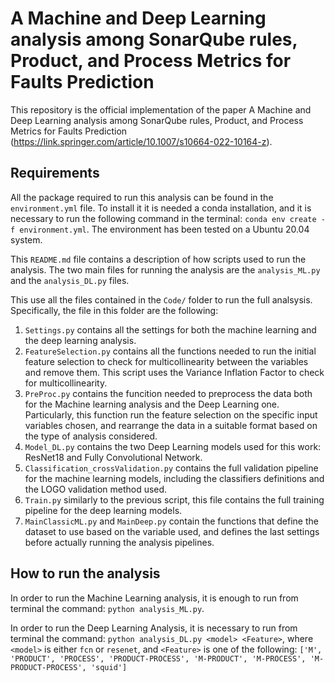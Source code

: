 # A Machine and Deep Learning analysis among SonarQube rules, Product, and Process Metrics for Faults Prediction

This repository is the official implementation of the paper A Machine and Deep Learning analysis among SonarQube rules, Product, and Process Metrics for Faults Prediction (https://link.springer.com/article/10.1007/s10664-022-10164-z). 

## Requirements ##

All the package required to run this analysis can be found in the `environment.yml` file. To install it it is needed a conda installation, and it is necessary to run the following command in the terminal: `conda env create -f environment.yml`. The environment has been tested on a Ubuntu 20.04 system.

This `README.md` file contains a description of how scripts used to run the analysis.
The two main files for running the analysis are the `analysis_ML.py` and the `analysis_DL.py` files.  

This use all the files contained in the `Code/` folder to run the full analsysis.
Specifically, the file in this folder are the following:
1. `Settings.py` contains all the settings for both the machine learning and the deep learning analysis.
2. `FeatureSelection.py` contains all the functions needed to run the initial feature selection to check for multicollinearity between the variables and remove them. This script uses the Variance Inflation Factor to check for multicollinearity.
3. `PreProc.py` contains the funcition needed to preprocess the data both for the Machine learning analysis and the Deep Learning one. Particularly, this function run the feature selection on the specific input variables chosen, and rearrange the data in a suitable format based on the type of analysis considered.
4. `Model_DL.py` contains the two Deep Learning models used for this work: ResNet18 and Fully Convolutional Network.
5. `Classification_crossValidation.py` contains the full validation pipeline for the machine learning models, including the classifiers definitions and the LOGO validation method used. 
6. `Train.py` similarly to the previous script, this file contains the full training pipeline for the deep learning models.
7. `MainClassicML.py` and `MainDeep.py` contain the functions that define the dataset to use based on the variable used, and defines the last settings before actually running the analysis pipelines.

## How to run the analysis ##

In order to run the Machine Learning analysis, it is enough to run from terminal the command: `python analysis_ML.py`.

In order to run the Deep Learning Analysis, it is necessary to run from terminal the command: `python analysis_DL.py <model> <Feature>`, where `<model>` is either `fcn` or `resenet`, and `<Feature>` is one of the following:
`['M', 'PRODUCT', 'PROCESS', 'PRODUCT-PROCESS', 'M-PRODUCT', 'M-PROCESS', 'M-PRODUCT-PROCESS', 'squid']`
